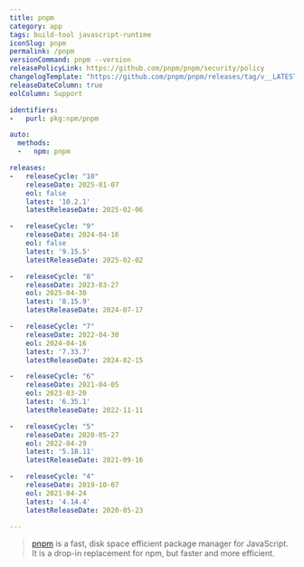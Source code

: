 ```yaml
---
title: pnpm
category: app
tags: build-tool javascript-runtime
iconSlug: pnpm
permalink: /pnpm
versionCommand: pnpm --version
releasePolicyLink: https://github.com/pnpm/pnpm/security/policy
changelogTemplate: "https://github.com/pnpm/pnpm/releases/tag/v__LATEST__"
releaseDateColumn: true
eolColumn: Support

identifiers:
-   purl: pkg:npm/pnpm

auto:
  methods:
  -   npm: pnpm

releases:
-   releaseCycle: "10"
    releaseDate: 2025-01-07
    eol: false
    latest: '10.2.1'
    latestReleaseDate: 2025-02-06

-   releaseCycle: "9"
    releaseDate: 2024-04-16
    eol: false
    latest: '9.15.5'
    latestReleaseDate: 2025-02-02

-   releaseCycle: "8"
    releaseDate: 2023-03-27
    eol: 2025-04-30
    latest: '8.15.9'
    latestReleaseDate: 2024-07-17

-   releaseCycle: "7"
    releaseDate: 2022-04-30
    eol: 2024-04-16
    latest: '7.33.7'
    latestReleaseDate: 2024-02-15

-   releaseCycle: "6"
    releaseDate: 2021-04-05
    eol: 2023-03-20
    latest: '6.35.1'
    latestReleaseDate: 2022-11-11

-   releaseCycle: "5"
    releaseDate: 2020-05-27
    eol: 2022-04-29
    latest: '5.18.11'
    latestReleaseDate: 2021-09-16

-   releaseCycle: "4"
    releaseDate: 2019-10-07
    eol: 2021-04-24
    latest: '4.14.4'
    latestReleaseDate: 2020-05-23

---
```


> [pnpm](https://pnpm.io/) is a fast, disk space efficient package manager for JavaScript.
> It is a drop-in replacement for npm, but faster and more efficient.
